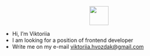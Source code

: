 <p align="center">
  <a href="https://www.instagram.com/thepiyushmalhotra/">
  <img height="50" src="https://user-images.githubusercontent.com/46517096/166974368-9798f39f-1f46-499c-b14e-81f0a3f83a06.png"/>
</a>
</p>

- Hi, I’m Viktoriia
- I am looking for a position of frontend developer
- Write me on my e-mail viktoriia.hvozdak@gmail.com
